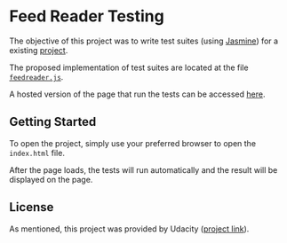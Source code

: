 # Feed Reader Testing

The objective of this project was to write test suites (using [Jasmine](https://jasmine.github.io/)) for a existing [project](https://github.com/udacity/frontend-nanodegree-feedreader).

The proposed implementation of test suites are located at the file [`feedreader.js`](jasmine\spec\feedreader.js).

A hosted version of the page that run the tests can be accessed [here](https://riusuky.github.io/udacity-web-front-end/9.Feed_Reader_Testing/index.html).

## Getting Started

To open the project, simply use your preferred browser to open the `index.html` file.

After the page loads, the tests will run automatically and the result will be displayed on the page.

## License

As mentioned, this project was provided by Udacity ([project link](https://github.com/udacity/frontend-nanodegree-feedreader)).
